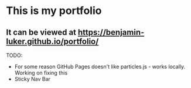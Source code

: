 # This is my portfolio

## It can be viewed at https://benjamin-luker.github.io/portfolio/

TODO:

- For some reason GitHub Pages doesn't like particles.js - works locally. Working on fixing this
- Sticky Nav Bar
